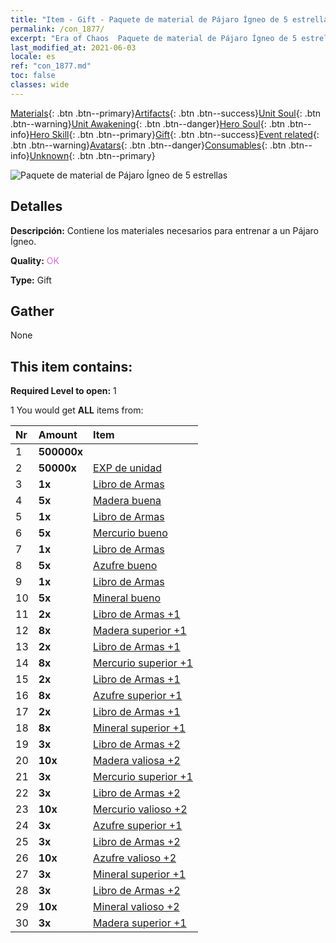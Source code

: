 ```yaml
---
title: "Item - Gift - Paquete de material de Pájaro Ígneo de 5 estrellas"
permalink: /con_1877/
excerpt: "Era of Chaos  Paquete de material de Pájaro Ígneo de 5 estrellas"
last_modified_at: 2021-06-03
locale: es
ref: "con_1877.md"
toc: false
classes: wide
---
```

 [Materials](/ItemsES/){: .btn .btn--primary}[Artifacts](/ItemsES/Artifacts/){: .btn .btn--success}[Unit Soul](/ItemsES/UnitSoul/){: .btn .btn--warning}[Unit Awakening](/ItemsES/UnitAwakening/){: .btn .btn--danger}[Hero Soul](/ItemsES/HeroSoul/){: .btn .btn--info}[Hero Skill](/ItemsES/HeroSkill/){: .btn .btn--primary}[Gift](/ItemsES/Gift/){: .btn .btn--success}[Event related](/ItemsES/Events/){: .btn .btn--warning}[Avatars](/ItemsES/Avatars/){: .btn .btn--danger}[Consumables](/ItemsES/Consumables/){: .btn .btn--info}[Unknown](/ItemsES/Unknown/){: .btn .btn--primary}

 ![Paquete de material de Pájaro Ígneo de 5 estrellas](/images/t/i_907500.png)

## Detalles
 **Descripción:** Contiene los materiales necesarios para entrenar a un Pájaro Ígneo.

 **Quality:** <span style="color: #DA70D6">OK</span>

 **Type:** Gift

## Gather

  None

## This item contains:

 **Required Level to open:** 1

 1 You would get **ALL** items  from:

  | Nr | Amount |     Item    |
  |:---|:-------|:------------|
  | 1 |  **500000x** | <i class="fas fa-coins"/> |  | 
  | 2 |  **50000x** | [EXP de unidad](/ItemsES/con_902/) |  | 
  | 3 |  **1x** | [Libro de Armas](/ItemsES/mat_18/) |  | 
  | 4 |  **5x** | [Madera buena](/ItemsES/mat_13/) |  | 
  | 5 |  **1x** | [Libro de Armas](/ItemsES/mat_18/) |  | 
  | 6 |  **5x** | [Mercurio bueno](/ItemsES/mat_14/) |  | 
  | 7 |  **1x** | [Libro de Armas](/ItemsES/mat_18/) |  | 
  | 8 |  **5x** | [Azufre bueno](/ItemsES/mat_15/) |  | 
  | 9 |  **1x** | [Libro de Armas](/ItemsES/mat_18/) |  | 
  | 10 |  **5x** | [Mineral bueno](/ItemsES/mat_12/) |  | 
  | 11 |  **2x** | [Libro de Armas +1](/ItemsES/mat_25/) |  | 
  | 12 |  **8x** | [Madera superior +1](/ItemsES/mat_20/) |  | 
  | 13 |  **2x** | [Libro de Armas +1](/ItemsES/mat_25/) |  | 
  | 14 |  **8x** | [Mercurio superior +1](/ItemsES/mat_21/) |  | 
  | 15 |  **2x** | [Libro de Armas +1](/ItemsES/mat_25/) |  | 
  | 16 |  **8x** | [Azufre superior +1](/ItemsES/mat_22/) |  | 
  | 17 |  **2x** | [Libro de Armas +1](/ItemsES/mat_25/) |  | 
  | 18 |  **8x** | [Mineral superior +1](/ItemsES/mat_19/) |  | 
  | 19 |  **3x** | [Libro de Armas +2](/ItemsES/mat_32/) |  | 
  | 20 |  **10x** | [Madera valiosa +2](/ItemsES/mat_27/) |  | 
  | 21 |  **3x** | [Mercurio superior +1](/ItemsES/mat_21/) |  | 
  | 22 |  **3x** | [Libro de Armas +2](/ItemsES/mat_32/) |  | 
  | 23 |  **10x** | [Mercurio valioso +2](/ItemsES/mat_28/) |  | 
  | 24 |  **3x** | [Azufre superior +1](/ItemsES/mat_22/) |  | 
  | 25 |  **3x** | [Libro de Armas +2](/ItemsES/mat_32/) |  | 
  | 26 |  **10x** | [Azufre valioso +2](/ItemsES/mat_29/) |  | 
  | 27 |  **3x** | [Mineral superior +1](/ItemsES/mat_19/) |  | 
  | 28 |  **3x** | [Libro de Armas +2](/ItemsES/mat_32/) |  | 
  | 29 |  **10x** | [Mineral valioso +2](/ItemsES/mat_26/) |  | 
  | 30 |  **3x** | [Madera superior +1](/ItemsES/mat_20/) |  | 
